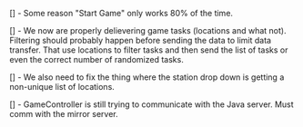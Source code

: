 [] - Some reason "Start Game" only works 80% of the time.

[] -  We now are properly delievering game tasks (locations and what not).  Filtering should probably happen before sending the data to limit data transfer.  That use locations to filter tasks and then send the list of tasks or even the correct number of randomized tasks.

[] - We also need to fix the thing where the station drop down is getting a non-unique list of locations.

[] - GameController is still trying to communicate with the Java server.  Must comm with the mirror server.